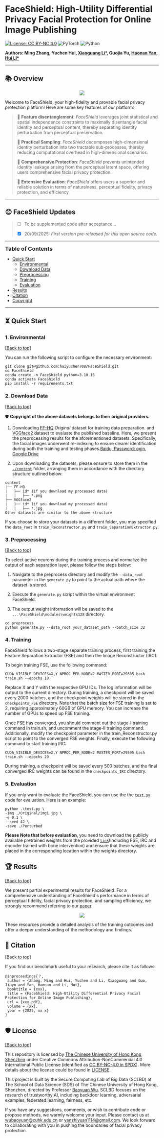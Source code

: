 # FaceShield: High-Utility Differential Privacy Facial Protection for Online Image Publishing

[![License: CC BY-NC 4.0](https://img.shields.io/badge/License-CC_BY--NC_4.0-brightgreen.svg)](https://creativecommons.org/licenses/by-nc/4.0/) ![PyTorch](https://img.shields.io/badge/Pytorch-2.6.0-brightgreen) ![Python](https://img.shields.io/badge/Python-3.10.16-brightgreen)

<b> Authors: Ming Zhang, Yuchen Hui, <a href='https://scholar.google.com/citations?hl=zh-CN&user=y52WOmkAAAAJ&view_op=list_works&sortby=pubdate'>Xiaoguang Li*</a>, Guojia Yu, <a href='https://scholar.google.com/citations?hl=zh-CN&user=FFX0Mj4AAAAJ'>Haonan Yan</a>, <a href='https://scholar.google.com/citations?hl=zh-CN&user=oEcRS84AAAAJ&view_op=list_works&sortby=pubdate'>Hui Li*</a>  </b>

---
## 📚 **Overview**
<div align="center"> 
</div>
<div style="text-align:center;">
  <img src="figures/framework.png" style="max-width:60%;">
</div>

Welcome to FaceShield, your high-fidelity and provable facial privacy protection platform! Here are some key features of our platform:

> 📌 **Feature disentanglement**: *FaceShield* leverages joint statistical and spatial independence constraints to maximally disentangle facial identity and perceptual content, thereby separating identity perturbation from perceptual preservation.
> 
> 📌 **Practical Sampling**: *FaceShield* decomposes high-dimensional identity perturbation into two tractable sub-processes, thereby reducing computational overhead in high-dimensional scenarios.
> 
> 📌 **Comprehensive Protection**: *FaceShield* prevents unintended identity leakage arising from the perceptual latent space, offering users comprehensive facial privacy protection.
> 
> 📌 **Extensive Evaluation**: *FaceShield* offers users a superior and reliable solution in terms of naturalness, perceptual fidelity, privacy protection, and efficiency.

---

## 😊 **FaceShield Updates**
> - [ ] To be supplemented code after acceptance...
>
> - [x] 20/09/2025: *First version pre-released for this open source code.* 
---

<font size=4><b> Table of Contents </b></font>

- [Quick Start](#-quick-start)
  - [Environmental](#1-Environmental)
  - [Download Data](#2-download-data)
  - [Preprocessing](#3-preprocessing)
  - [Training](#4-Training)
  - [Evaluation](#5-evaluation)
- [Results](#-results)
- [Citation](#-citation)
- [Copyright](#%EF%B8%8F-license)

---

## ⏳ Quick Start

### 1. Environmental
<a href="#top">[Back to top]</a>

You can run the following script to configure the necessary environment:

```
git clone git@github.com:huiyuchen708/FaceShield.git
cd FaceShield
conda create -n FaceShield python=3.10.16
conda activate FaceShield
pip install -r requirements.txt
```

### 2. Download Data
<a href="#top">[Back to top]</a>

🛡️ **Copyright of the above datasets belongs to their original providers.**

1. Downloading [FF-HQ](https://huggingface.co/datasets/student/FFHQ) *Original* dataset for training data preparation. and [VGGface2](https://github.com/NNNNAI/VGGFace2-HQ) dataset to evaluate the published baseline. Here, we present the preprocessing results for the aforementioned datasets. Specifically, the facial images underwent re-indexing to ensure clearer identification during both the training and testing phases.[Baidu, Password: ogjn](https://pan.baidu.com/s/1NAMUHcZvsIm7l6hMHeEQjQ?pwd=ogjn), [Google Drive](https://drive.google.com/drive/folders/1N4X3rvx9IhmkEZK-KIk4OxBrQb9BRUcs?usp=drive_link)

2. Upon downloading the datasets, please ensure to store them in the [`./content`](./content/) folder, arranging them in accordance with the directory structure outlined below:

```
content
├── FF-HQ
|   ├── id* (if you download my processed data)
|   |   ├── *.png
├── VGGface2
|   ├── id* (if you download my processed data)
|   |   ├── *.jpg
Other datasets are similar to the above structure
```

If you choose to store your datasets in a different folder, you may specified the `data_root` in `train_Reconstructor.py` and `train_SeparationExtractor.py`.

### 3. Preprocessing

<a href="#top">[Back to top]</a>

To select active neurons during the training process and normalize the output of each separation layer, please follow the steps below:

1. Navigate to the preprocess directory and modify the `--data_root` parameter in the `generate.py` to point to the actual path where the dataset is stored.

2. Execute the `generate.py` script within the virtual environment FaceShield.

3. The output weight information will be saved to the `...\FaceShield\modules\weights128` directory.

```
cd preprocess
python generate.py --data_root your_dataset_path --batch_size 32
```

### 4. Training
FaceShield follows a two-stage separate training process, first training the Feature Separation Extractor (FSE) and then the Image Reconstructor (IRC).

To begin training FSE, use the following command:

```
CUDA_VISIBLE_DEVICES=X,Y NPROC_PER_NODE=2 MASTER_PORT=29505 bash train.sh --epochs 10
```

Replace X and Y with the respective GPU IDs. The log information will be output to the current directory. During training, a checkpoint will be saved every 2000 batches, and the checkpoint weights will be stored in the `checkpoints_FSE` directory. Note that the batch size for FSE training is set to 2, requiring approximately 60GB of GPU memory. You can increase the number of GPUs to speed up FSE training.

Once FSE has converged, you should comment out the stage-I training command in train.sh, and uncomment the stage-II training command. Additionally, modify the checkpoint parameter in the train_Reconstructor.py script to point to the converged FSE weights. Finally, execute the following command to start training IRC:

```
CUDA_VISIBLE_DEVICES=X,Y NPROC_PER_NODE=2 MASTER_PORT=29505 bash train.sh --epochs 20
```

During training, a checkpoint will be saved every 500 batches, and the final converged IRC weights can be found in the `checkpoints_IRC` directory.

### 5. Evaluation
If you only want to evaluate the FaceShield, you can use the the [`test.py`](./test.py) code for evaluation. Here is an example:

```
python .\test.py \
-img ./Original/img1.jpg \
-e 0.1 \
--seed 42 \
-save ./Perturbed 
```

**Please Note that before evaluation**, you need to download the publicly available pretrained weights from the provided [`link`](https://github.com/SCLBD/DeepfakeBench/releases/tag/v1.0.1)(Including FSE, IRC and encoder trained with bone intervention) and ensure that these weights are placed in the corresponding location within the weights directory.

## 🏆 Results

<a href="#top">[Back to top]</a>

We present partial experimental results for FaceShield. For a comprehensive understanding of FaceShield's performance in terms of perceptual fidelity, facial privacy protection, and sampling efficiency, we strongly recommend referring to our [paper](xxx).

<div align="center"> 
</div>
<div style="text-align:center;">
  <img src="figures/effect.jpg" style="max-width:60%;">
</div>

These resources provide a detailed analysis of the training outcomes and offer a deeper understanding of the methodology and findings.

## 📝 Citation

<a href="#top">[Back to top]</a>

If you find our benchmark useful to your research, please cite it as follows:

```
@inproceedings{？,
 author = {Zhang, Ming and Hui, Yuchen and Li, Xiaoguang and Guo, Jiayu and Yan, Haonan and Li, Hui},
 booktitle = {xxx},
 title = {FaceShield: High-Utility Differential Privacy Facial Protection for Online Image Publishing},
 url = {xxx.pdf},
 volume = {xx},
 year = {2025, xx x}
}
```

## 🛡️ License

<a href="#top">[Back to top]</a>

This repository is licensed by [The Chinese University of Hong Kong, Shenzhen](https://www.cuhk.edu.cn/en) under Creative Commons Attribution-NonCommercial 4.0 International Public License (identified as [CC BY-NC-4.0 in SPDX](https://spdx.org/licenses/)). More details about the license could be found in [LICENSE](./LICENSE).

This project is built by the Secure Computing Lab of Big Data (SCLBD) at The School of Data Science (SDS) of The Chinese University of Hong Kong, Shenzhen, directed by Professor [Baoyuan Wu](https://sites.google.com/site/baoyuanwu2015/home). SCLBD focuses on the research of trustworthy AI, including backdoor learning, adversarial examples, federated learning, fairness, etc.

If you have any suggestions, comments, or wish to contribute code or propose methods, we warmly welcome your input. Please contact us at wubaoyuan@cuhk.edu.cn or yanzhiyuan1114@gmail.com. We look forward to collaborating with you in pushing the boundaries of facial privacy protection.

